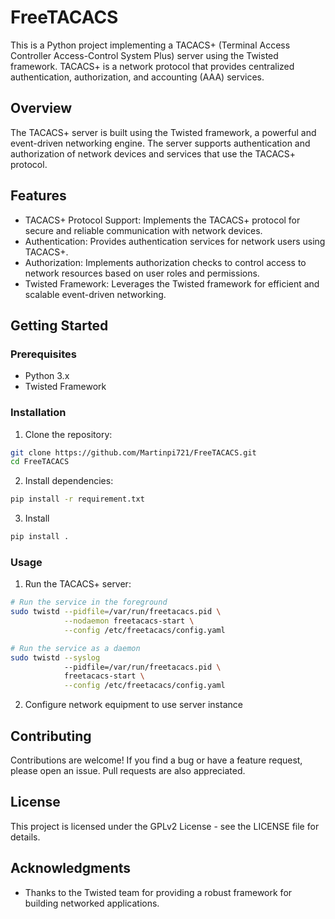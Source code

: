 # FreeTACACS

This is a Python project implementing a TACACS+ (Terminal Access Controller
Access-Control System Plus) server using the Twisted framework. TACACS+ is
a network protocol that provides centralized authentication, authorization,
and accounting (AAA) services.

## Overview

The TACACS+ server is built using the Twisted framework, a powerful and
event-driven networking engine. The server supports authentication and
authorization of network devices and services that use the TACACS+ protocol.

## Features

* TACACS+ Protocol Support: Implements the TACACS+ protocol for secure and
  reliable communication with network devices.
* Authentication: Provides authentication services for network users using TACACS+.
* Authorization: Implements authorization checks to control access to network
  resources based on user roles and permissions.
* Twisted Framework: Leverages the Twisted framework for efficient and scalable
  event-driven networking.

## Getting Started

### Prerequisites

* Python 3.x
* Twisted Framework

### Installation

1. Clone the repository:

```bash
git clone https://github.com/Martinpi721/FreeTACACS.git
cd FreeTACACS
```

2. Install dependencies:

```bash
pip install -r requirement.txt
```

3. Install

```bash
pip install .
```

### Usage

1. Run the TACACS+ server:

```bash
# Run the service in the foreground
sudo twistd --pidfile=/var/run/freetacacs.pid \
            --nodaemon freetacacs-start \
            --config /etc/freetacacs/config.yaml

# Run the service as a daemon
sudo twistd --syslog
            --pidfile=/var/run/freetacacs.pid \
            freetacacs-start \
            --config /etc/freetacacs/config.yaml
```

2. Configure network equipment to use server instance

## Contributing

Contributions are welcome! If you find a bug or have a feature request, please
open an issue. Pull requests are also appreciated.

## License

This project is licensed under the GPLv2 License - see the LICENSE file for details.

## Acknowledgments

* Thanks to the Twisted team for providing a robust framework for building networked
  applications.
